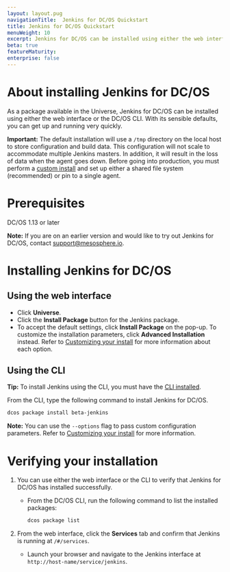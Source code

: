 ```yaml
---
layout: layout.pug
navigationTitle:  Jenkins for DC/OS Quickstart
title: Jenkins for DC/OS Quickstart
menuWeight: 10
excerpt: Jenkins for DC/OS can be installed using either the web interface or the DC/OS CLI.
beta: true
featureMaturity:
enterprise: false
---
```

# About installing Jenkins for DC/OS

As a package available in the Universe, Jenkins for DC/OS can be installed using either the web interface or the DC/OS CLI. With its sensible defaults, you can get up and running very quickly.

**Important:** The default installation will use a `/tmp` directory on the local host to store configuration and build data. This configuration will not scale to accommodate multiple Jenkins masters. In addition, it will result in the loss of data when the agent goes down. Before going into production, you must perform a [custom install](/mesosphere/dcos/services/beta-jenkins/4.0.0-2.204.2-beta/custom-install) and set up either a shared file system (recommended) or pin to a single agent.

# Prerequisites

DC/OS 1.13 or later

**Note:** If you are on an earlier version and would like to try out Jenkins for DC/OS, contact <a href="mailto:support@mesosphere.io">support@mesosphere.io</a>.

# Installing Jenkins for DC/OS

## Using the web interface


- Click **Universe**.
- Click the **Install Package** button for the Jenkins package.
- To accept the default settings, click **Install Package** on the pop-up. To customize the installation parameters, click **Advanced Installation** instead. Refer to [Customizing your install](/mesosphere/dcos/services/beta-jenkins/4.0.0-2.204.2-beta/custom-install) for more information about each option.

## Using the CLI

**Tip:** To install Jenkins using the CLI, you must have the [CLI installed](https://docs.d2iq.com/mesosphere/dcos/latest/cli/install).

From the CLI, type the following command to install Jenkins for DC/OS.

```bash
dcos package install beta-jenkins
```

**Note:** You can use the `--options` flag to pass custom configuration parameters. Refer to [Customizing your install](/mesosphere/dcos/services/beta-jenkins/4.0.0-2.204.2-beta/custom-install) for more information.

# Verifying your installation

1. You can use either the web interface or the CLI to verify that Jenkins for DC/OS has installed successfully.
    - From the DC/OS CLI, run the following command to list the installed packages:
      ```bash
      dcos package list
      ```

1. From the web interface, click the **Services** tab and confirm that Jenkins is running at `/#/services`.
    - Launch your browser and navigate to the Jenkins interface at `http://host-name/service/jenkins`.

